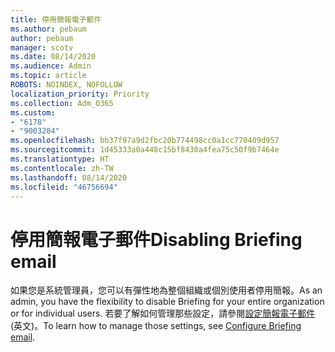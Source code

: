 ```yaml
---
title: 停用簡報電子郵件
ms.author: pebaum
author: pebaum
manager: scotv
ms.date: 08/14/2020
ms.audience: Admin
ms.topic: article
ROBOTS: NOINDEX, NOFOLLOW
localization_priority: Priority
ms.collection: Adm_O365
ms.custom:
- "6178"
- "9003284"
ms.openlocfilehash: bb37f97a9d2fbc20b774498cc0a1cc770409d957
ms.sourcegitcommit: 1d45333a0a448c15bf8430a4fea75c50f9b7464e
ms.translationtype: HT
ms.contentlocale: zh-TW
ms.lasthandoff: 08/14/2020
ms.locfileid: "46756694"
---
```

# <a name="disabling-briefing-email"></a><span data-ttu-id="5005c-102">停用簡報電子郵件</span><span class="sxs-lookup"><span data-stu-id="5005c-102">Disabling Briefing email</span></span>

<span data-ttu-id="5005c-103">如果您是系統管理員，您可以有彈性地為整個組織或個別使用者停用簡報。</span><span class="sxs-lookup"><span data-stu-id="5005c-103">As an admin, you have the flexibility to disable Briefing for your entire organization or for individual users.</span></span> <span data-ttu-id="5005c-104">若要了解如何管理那些設定，請參閱[設定簡報電子郵件](https://docs.microsoft.com/briefing/be-admin) (英文)。</span><span class="sxs-lookup"><span data-stu-id="5005c-104">To learn how to manage those settings, see [Configure Briefing email](https://docs.microsoft.com/briefing/be-admin).</span></span>